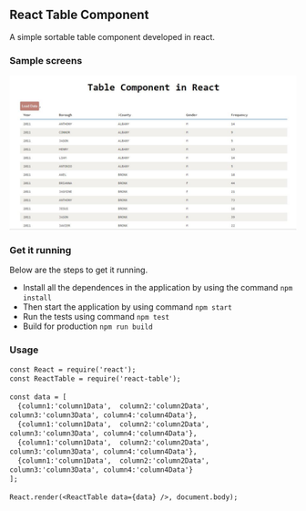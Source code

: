 React Table Component
---

A simple sortable table component developed in react.

### Sample screens

![Table](docs/Table.PNG)

### Get it running
Below are the steps to get it running.

 - Install all the dependences in the application by using the command ``` npm install ```
 - Then start the application by using command ``` npm start ```
 - Run the tests using command ``` npm test ```
 - Build for production ``` npm run build ```

### Usage
```javasript
const React = require('react');
const ReactTable = require('react-table');

const data = [
  {column1:'column1Data',  column2:'column2Data', column3:'column3Data', column4:'column4Data'},
  {column1:'column1Data',  column2:'column2Data', column3:'column3Data', column4:'column4Data'},
  {column1:'column1Data',  column2:'column2Data', column3:'column3Data', column4:'column4Data'},
  {column1:'column1Data',  column2:'column2Data', column3:'column3Data', column4:'column4Data'}
];

React.render(<ReactTable data={data} />, document.body);
```

